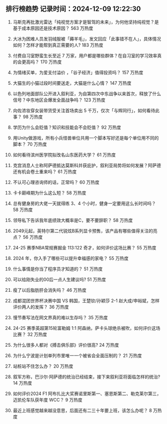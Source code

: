 
## 排行榜趋势 记录时间：2024-12-09 12:22:30
  
  1. 马斯克再批激光雷达「纯视觉方案才是智驾的未来」，为何他坚持纯视觉？是基于成本原因还是技术原因？ 563 万热度
    
  2. 大冰为困难人员发羽绒服被「薅羊毛」，发文回应「此事错不在人」，具体情况如何？怎样才能帮到真正需要的人? 183 万热度
    
  3. 付费自习室野蛮生长至近 7 万家，用户都是哪些群体？在自习室的学习效率真的会更高吗？ 170 万热度
    
  4. 为情绪买单，为爱支付溢价 ，「谷子经济」值得投资吗？ 157 万热度
    
  5. 大猫生的小猫过段时间要送走，大猫是什么心情？ 147 万热度
    
  6. 以色列地面部队公开进入叙利亚，为自第四次中东战争以来首次，释放了什么信号？中东地区会爆发全面战争吗？ 123 万热度
    
  7. 向佐浓妆穿女装带货受关注首场卖出 5 千万，仅次「与辉同行」，如何看待此事？ 98 万热度
    
  8. 学历为什么会贬值？知识和技能会不会贬值？ 92 万热度
    
  9. 用Unity做游戏，所有小兵怪兽单位共用一个脚本写好还是每个单位用不同的脚本？ 70 万热度
    
  10. 如何看待滨州医学院拟改名山东医药大学？ 61 万热度
    
  11. 克宫消息人士称阿萨德抵达莫斯科并获庇护，叙利亚局势将如何发展？阿萨德还有机会卷土重来吗？ 61 万热度
    
  12. 不认可心理咨询师的话，正常吗？ 60 万热度
    
  13. 卡卡巅峰期为什么这么短？ 58 万热度
    
  14. 总有健身房的大佬一天就得练 3、4 个小时，健身一定要用这么长时间吗？ 58 万热度
    
  15. 领导私下告诉我年底绩效大概率是C，要不要辞职？ 58 万热度
    
  16. 2049元起，英特尔第二代锐炫B系列显卡预售，该产品有哪些值得关注的亮点？ 56 万热度
    
  17. 24-25 赛季NBA常规赛掘金 113:122 奇才，如何评价这场比赛？ 55 万热度
    
  18. 2024 年，你入手了哪些可以提升幸福感的家电？ 55 万热度
    
  19. 什么事情是你当了程序员才知道的？ 51 万热度
    
  20. 可以给刚失业的00后一点人生建议吗? 51 万热度
    
  21. 瘦了以后脂肪肝会消失吗？ 46 万热度
    
  22. 成都混团世界杯决赛中国 VS 韩国，王楚钦/孙颖莎 2-1 赵大成/申裕斌，怎样评价两人的发挥？ 36 万热度
    
  23. 慢节奏写法在网文界真的难以生存吗？ 35 万热度
    
  24. 24-25 赛季英超第15轮富勒姆 1:1 阿森纳，萨卡头球绝杀被吹，如何评价这场比赛？ 32 万热度
    
  25. 为什么很多人都对《搏击俱乐部》评价很高? 24 万热度
    
  26. 为什么宁波是计划单列市里唯一一个被省会全面压制的？ 21 万热度
    
  27. 站桩站不住怎么办？ 20 万热度
    
  28. 叙军方称，巴沙尔·阿萨德的统治已经结束，接下来叙利亚将面临怎样的统治? 14 万热度
    
  29. 如何评价2024 F1 阿布扎比大奖赛诺里斯第一、塞恩斯第二、勒克莱尔第三，迈凯伦车队获年度 WCC？ 9 万热度
    
  30. 最近上班感觉越来越没意思，后面还有二三十年要上班，该怎么办呢？ 8 万热度
    